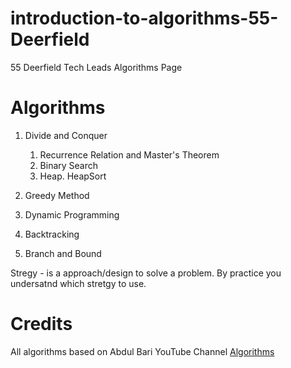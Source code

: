 # introduction-to-algorithms-55-Deerfield
55 Deerfield Tech Leads Algorithms Page


# Algorithms

1) Divide and Conquer
    1. Recurrence Relation and Master's Theorem
    2. Binary Search
    3. Heap. HeapSort
2) Greedy Method

3) Dynamic Programming

4) Backtracking

5) Branch and Bound


Stregy - is a approach/design to solve a problem. By practice you undersatnd which stretgy to use.

# Credits

All algorithms based on Abdul Bari YouTube Channel [Algorithms](https://www.youtube.com/playlist?list=PLDN4rrl48XKpZkf03iYFl-O29szjTrs_O)


